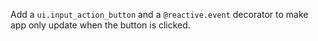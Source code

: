 Add a `ui.input_action_button` and a `@reactive.event` decorator to make app only update when the button is clicked.
